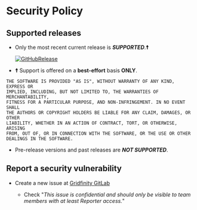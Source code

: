 # Security Policy

## Supported releases

- Only the most recent current release is **_SUPPORTED_**.**☨**

  [![GitHubRelease](https://img.shields.io/github/release/gridfinity/gfcptun.svg)](https://github.com/gridfinity/gfcptun/releases/)

- **☨** Support is offered on a **best-effort** basis **ONLY**.

```text
THE SOFTWARE IS PROVIDED "AS IS", WITHOUT WARRANTY OF ANY KIND, EXPRESS OR
IMPLIED, INCLUDING, BUT NOT LIMITED TO, THE WARRANTIES OF MERCHANTABILITY,
FITNESS FOR A PARTICULAR PURPOSE, AND NON-INFRINGEMENT. IN NO EVENT SHALL
THE AUTHORS OR COPYRIGHT HOLDERS BE LIABLE FOR ANY CLAIM, DAMAGES, OR OTHER
LIABILITY, WHETHER IN AN ACTION OF CONTRACT, TORT, OR OTHERWISE, ARISING
FROM, OUT OF, OR IN CONNECTION WITH THE SOFTWARE, OR THE USE OR OTHER
DEALINGS IN THE SOFTWARE.
```

- Pre-release versions and past releases are **_NOT SUPPORTED_**.

## Report a security vulnerability

- Create a new issue at
  [Gridfinity GitLab](https://gitlab.gridfinity.com/go/gfcptun/-/issues)

  - Check "_This issue is confidential and should only be visible to team
    members with at least Reporter access._"
